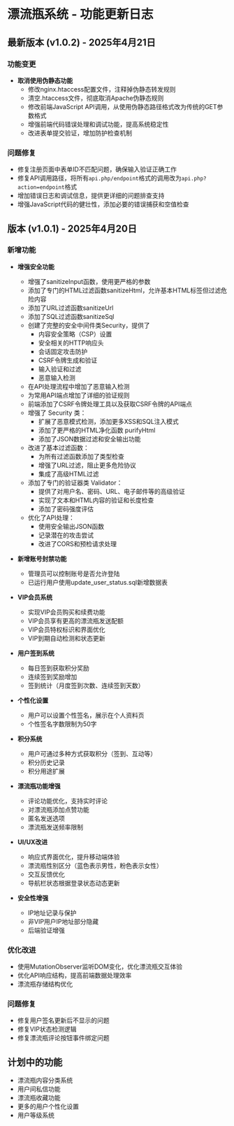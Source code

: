 # 漂流瓶系统 - 功能更新日志

## 最新版本 (v1.0.2) - 2025年4月21日

### 功能变更
- **取消使用伪静态功能**
  - 修改nginx.htaccess配置文件，注释掉伪静态转发规则
  - 清空.htaccess文件，彻底取消Apache伪静态规则
  - 修改前端JavaScript API调用，从使用伪静态路径格式改为传统的GET参数格式
  - 增强前端代码错误处理和调试功能，提高系统稳定性
  - 改进表单提交验证，增加防护检查机制

### 问题修复
- 修复注册页面中表单ID不匹配问题，确保输入验证正确工作
- 修复API调用路径，将所有`api.php/endpoint`格式的调用改为`api.php?action=endpoint`格式
- 增加错误日志和调试信息，提供更详细的问题排查支持
- 增强JavaScript代码的健壮性，添加必要的错误捕获和空值检查

## 版本 (v1.0.1) - 2025年4月20日

### 新增功能
- **增强安全功能**
  - 增强了sanitizeInput函数，使用更严格的参数
  - 添加了专门的HTML过滤函数sanitizeHtml，允许基本HTML标签但过滤危险内容
  - 添加了URL过滤函数sanitizeUrl
  - 添加了SQL过滤函数sanitizeSql
  - 创建了完整的安全中间件类Security，提供了
    - 内容安全策略（CSP）设置
    - 安全相关的HTTP响应头
    - 会话固定攻击防护
    - CSRF令牌生成和验证
    - 输入验证和过滤
    - 恶意输入检测
  - 在API处理流程中增加了恶意输入检测
  - 为常用API端点增加了详细的验证规则
  - 前端添加了CSRF令牌处理工具以及获取CSRF令牌的API端点
  - 增强了 Security 类：
    - 扩展了恶意模式检测，添加更多XSS和SQL注入模式
    - 添加了更严格的HTML净化函数 purifyHtml
    - 添加了JSON数据过滤和安全输出功能
  - 改进了基本过滤函数：
    - 为所有过滤函数添加了类型检查
    - 增强了URL过滤，阻止更多危险协议
    - 集成了高级HTML过滤
  - 添加了专门的验证器类 Validator：
    - 提供了对用户名、密码、URL、电子邮件等的高级验证
    - 实现了文本和HTML内容的验证和长度检查
    - 添加了密码强度评估
  - 优化了API处理：
    - 使用安全输出JSON函数
    - 记录潜在的攻击尝试
    - 改进了CORS和预检请求处理

- **新增账号封禁功能**
  - 管理员可以控制账号是否允许登陆
  - 已运行用户使用update_user_status.sql新增数据表

- **VIP会员系统**
  - 实现VIP会员购买和续费功能
  - VIP会员享有更高的漂流瓶发送配额
  - VIP会员特权标识和界面优化
  - VIP到期自动检测和状态更新

- **用户签到系统**
  - 每日签到获取积分奖励
  - 连续签到奖励增加
  - 签到统计（月度签到次数、连续签到天数）

- **个性化设置**
  - 用户可以设置个性签名，展示在个人资料页
  - 个性签名字数限制为50字

- **积分系统**
  - 用户可通过多种方式获取积分（签到、互动等）
  - 积分历史记录
  - 积分用途扩展

- **漂流瓶功能增强**
  - 评论功能优化，支持实时评论
  - 对漂流瓶添加点赞功能
  - 匿名发送选项
  - 漂流瓶发送频率限制

- **UI/UX改进**
  - 响应式界面优化，提升移动端体验
  - 漂流瓶性别区分（蓝色表示男性，粉色表示女性）
  - 交互反馈优化
  - 导航栏状态根据登录状态动态更新

- **安全性增强**
  - IP地址记录与保护
  - 非VIP用户IP地址部分隐藏
  - 后端验证增强

### 优化改进
- 使用MutationObserver监听DOM变化，优化漂流瓶交互体验
- 优化API响应结构，提高前端数据处理效率
- 漂流瓶存储结构优化

### 问题修复
- 修复用户签名更新后不显示的问题
- 修复VIP状态检测逻辑
- 修复漂流瓶评论按钮事件绑定问题

## 计划中的功能
- 漂流瓶内容分类系统
- 用户间私信功能
- 漂流瓶收藏功能
- 更多的用户个性化设置
- 用户等级系统 